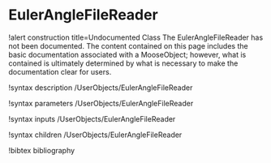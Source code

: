 <!-- MOOSE Documentation Stub: Remove this when content is added. -->

# EulerAngleFileReader

!alert construction title=Undocumented Class
The EulerAngleFileReader has not been documented. The content contained on this page
includes the basic documentation associated with a MooseObject; however, what is contained is
ultimately determined by what is necessary to make the documentation clear for users.

!syntax description /UserObjects/EulerAngleFileReader

!syntax parameters /UserObjects/EulerAngleFileReader

!syntax inputs /UserObjects/EulerAngleFileReader

!syntax children /UserObjects/EulerAngleFileReader

!bibtex bibliography
